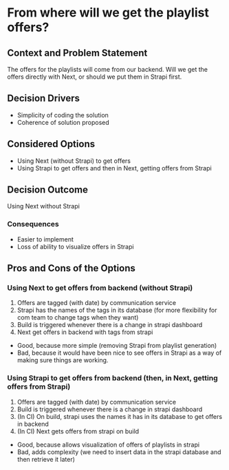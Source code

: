 # From where will we get the playlist offers?

## Context and Problem Statement

The offers for the playlists will come from our backend. Will we get the offers directly with Next, or should we put them in Strapi first.

## Decision Drivers

- Simplicity of coding the solution
- Coherence of solution proposed

## Considered Options

- Using Next (without Strapi) to get offers
- Using Strapi to get offers and then in Next, getting offers from Strapi

## Decision Outcome

Using Next without Strapi

### Consequences

- Easier to implement
- Loss of ability to visualize offers in Strapi

## Pros and Cons of the Options

### Using Next to get offers from backend (without Strapi)

1. Offers are tagged (with date) by communication service
2. Strapi has the names of the tags in its database (for more flexibility for com team to change tags when they want)
3. Build is triggered whenever there is a change in strapi dashboard
4. Next get offers in backend with tags from strapi

- Good, because more simple (removing Strapi from playlist generation)
- Bad, because it would have been nice to see offers in Strapi as a way of making sure things are working.

### Using Strapi to get offers from backend (then, in Next, getting offers from Strapi)

1. Offers are tagged (with date) by communication service
2. Build is triggered whenever there is a change in strapi dashboard
3. (In CI) On build, strapi uses the names it has in its database to get offers in backend
4. (In CI) Next gets offers from strapi on build

- Good, because allows visualization of offers of playlists in strapi
- Bad, adds complexity (we need to insert data in the strapi database and then retrieve it later)
